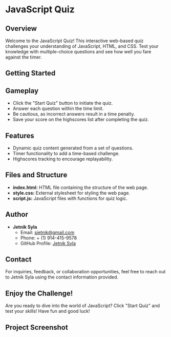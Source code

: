 # JavaScript Quiz

## Overview

Welcome to the JavaScript Quiz! This interactive web-based quiz challenges your understanding of JavaScript, HTML, and CSS. Test your knowledge with multiple-choice questions and see how well you fare against the timer.

## Getting Started

## Gameplay

- Click the "Start Quiz" button to initiate the quiz.
- Answer each question within the time limit.
- Be cautious, as incorrect answers result in a time penalty.
- Save your score on the highscores list after completing the quiz.

## Features

- Dynamic quiz content generated from a set of questions.
- Timer functionality to add a time-based challenge.
- Highscores tracking to encourage replayability.

## Files and Structure

- **index.html:** HTML file containing the structure of the web page.
- **style.css:** External stylesheet for styling the web page.
- **script.js:** JavaScript files with functions for quiz logic.

## Author

- **Jetnik Syla**
  - Email: sjetnik@gmail.com
  - Phone: + (1) 914-415-9578
  - GitHub Profile: [Jetnik Syla](https://github.com/JetnikSyla)

## Contact

For inquiries, feedback, or collaboration opportunities, feel free to reach out to Jetnik Syla using the contact information provided.

## Enjoy the Challenge!

Are you ready to dive into the world of JavaScript? Click "Start Quiz" and test your skills! Have fun and good luck!

## Project Screenshot
